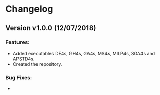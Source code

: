 # Changelog

## Version v1.0.0 (12/07/2018)

### Features:

* Added executables DE4s, GH4s, GA4s, MS4s, MILP4s, SGA4s and APSTD4s.
* Created the repository.

### Bug Fixes:

* 
